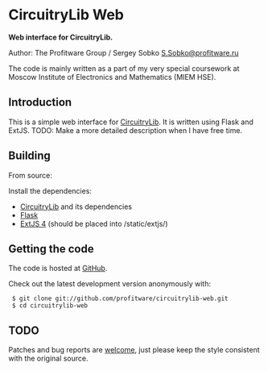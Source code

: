 # CircuitryLib Web

**Web interface for CircuitryLib.**

Author: The Profitware Group / Sergey Sobko <S.Sobko@profitware.ru>

The code is mainly written as a part of my very special coursework at Moscow Institute of Electronics and Mathematics (MIEM HSE).

## Introduction

This is a simple web interface for [CircuitryLib](https://github.com/profitware/circuitrylib/).
It is written using Flask and ExtJS. TODO: Make a more detailed description when I have free time.

## Building

From source:

Install the dependencies:

- [CircuitryLib](https://github.com/profitware/circuitrylib/) and its dependencies
- [Flask](http://flask.pocoo.org/)
- [ExtJS 4](http://www.sencha.com/products/extjs/) (should be placed into /static/extjs/)

## Getting the code

The code is hosted at [GitHub](https://github.com/profitware/circuitrylib-web/).

Check out the latest development version anonymously with:

```
 $ git clone git://github.com/profitware/circuitrylib-web.git
 $ cd circuitrylib-web
```

## TODO

Patches and bug reports are [welcome](https://github.com/profitware/circuitrylib-web/issues/new), just please keep the style consistent with the original source.
